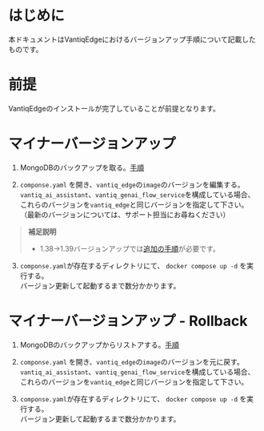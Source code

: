 # はじめに

本ドキュメントはVantiqEdgeにおけるバージョンアップ手順について記載したものです。

# 前提

VantiqEdgeのインストールが完了していることが前提となります。

# マイナーバージョンアップ

1. MongoDBのバックアップを取る。[手順](tips_vantiq_edge.md#mongodbをバックアップリストアしたい)  

2. `componse.yaml` を開き、`vantiq_edge`の`image`のバージョンを編集する。  
`vantiq_ai_assistant`、`vantiq_genai_flow_service`を構成している場合、これらのバージョンを`vantiq_edge`と同じバージョンを指定して下さい。  
（最新のバージョンについては、サポート担当にお尋ねください）  

> **補足説明**  
> * 1.38→1.39バージョンアップでは[追加の手順](tips_vantiq_edge.md#138139バージョンアップに伴う追加作業)が必要です。  

3. `componse.yaml`が存在するディレクトリにて、 `docker compose up -d` を実行する。  
バージョン更新して起動するまで数分かかります。

# マイナーバージョンアップ - Rollback

1. MongoDBのバックアップからリストアする。[手順](tips_vantiq_edge.md#mongodbをバックアップリストアしたい)  

2. `componse.yaml` を開き、`vantiq_edge`の`image`のバージョンを元に戻す。  
`vantiq_ai_assistant`、`vantiq_genai_flow_service`を構成している場合、これらのバージョンを`vantiq_edge`と同じバージョンを指定して下さい。  

3. `componse.yaml`が存在するディレクトリにて、 `docker compose up -d` を実行する。  
バージョン更新して起動するまで数分かかります。